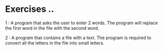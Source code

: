 # Exercises ..

1 : A program that asks the user to enter 2 words. The program will replace the first word in the file with the second word.

2 : A program that contains a file with a text. The program is required to convert all the letters in the file into small letters.